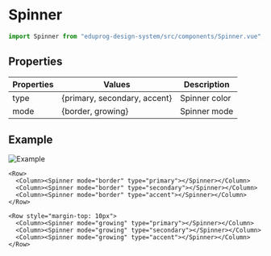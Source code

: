 # Spinner

```js
import Spinner from "eduprog-design-system/src/components/Spinner.vue";
```

## Properties

| Properties | Values                       | Description   |
| ---------- | ---------------------------- | ------------- |
| type       | {primary, secondary, accent} | Spinner color |
| mode       | {border, growing}            | Spinner mode  |

## Example

![Example](https://i.imgur.com/RBY70LU.gif)

```vue
<Row>
  <Column><Spinner mode="border" type="primary"></Spinner></Column>
  <Column><Spinner mode="border" type="secondary"></Spinner></Column>
  <Column><Spinner mode="border" type="accent"></Spinner></Column>
</Row>

<Row style="margin-top: 10px">
  <Column><Spinner mode="growing" type="primary"></Spinner></Column>
  <Column><Spinner mode="growing" type="secondary"></Spinner></Column>
  <Column><Spinner mode="growing" type="accent"></Spinner></Column>
</Row>
```
